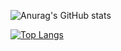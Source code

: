 ![Anurag's GitHub stats](https://github-readme-stats.vercel.app/api?username=makoto-ogata&show_icons=true&theme=radical)

[![Top Langs](https://github-readme-stats.vercel.app/api/top-langs/?username=makoto-ogata&hide=javascript,html)](https://github.com/makoto-ogata/github-readme-stats)
